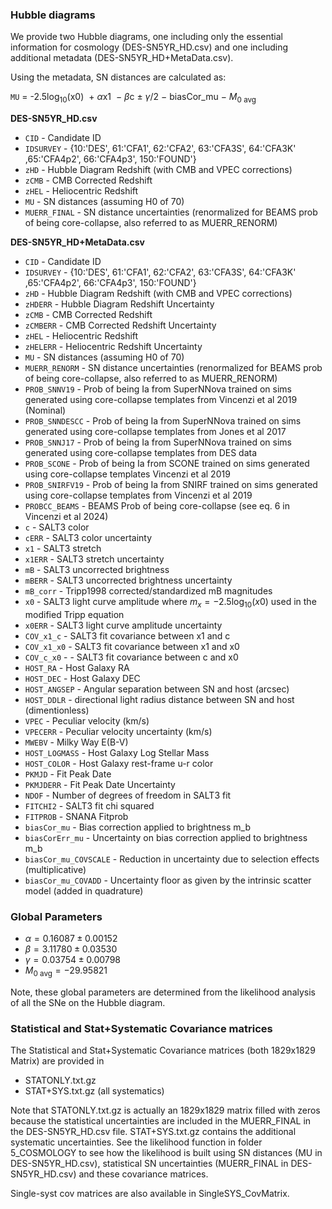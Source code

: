 ### Hubble diagrams
We provide two Hubble diagrams, one including only the essential information for cosmology (DES-SN5YR_HD.csv) and one including additional metadata (DES-SN5YR_HD+MetaData.csv). 

Using the metadata, SN distances are calculated as:

`MU` $`=`$ -2.5log$`_{10}`$(x0) $`~+~\alpha`$x1 $`~-~\beta`$c$`~\pm~\gamma/2~-~`$biasCor_mu$`~-~M_{0~\mathrm{avg}}`$

**DES-SN5YR_HD.csv**

- `CID` - Candidate ID
- `IDSURVEY` - {10:'DES', 61:'CFA1', 62:'CFA2', 63:'CFA3S', 64:'CFA3K' ,65:'CFA4p2', 66:'CFA4p3', 150:'FOUND'}
- `zHD` - Hubble Diagram Redshift (with CMB and VPEC corrections)
- `zCMB` - CMB Corrected Redshift
- `zHEL` - Heliocentric Redshift
- `MU` - SN distances (assuming H0 of 70)
- `MUERR_FINAL` - SN distance uncertainties (renormalized for BEAMS prob of being core-collapse, also referred to as MUERR_RENORM)

**DES-SN5YR_HD+MetaData.csv**

- `CID` - Candidate ID
- `IDSURVEY` - {10:'DES', 61:'CFA1', 62:'CFA2', 63:'CFA3S', 64:'CFA3K' ,65:'CFA4p2', 66:'CFA4p3', 150:'FOUND'}
- `zHD` - Hubble Diagram Redshift (with CMB and VPEC corrections)
- `zHDERR` - Hubble Diagram Redshift Uncertainty
- `zCMB` - CMB Corrected Redshift
- `zCMBERR` - CMB Corrected Redshift Uncertainty
- `zHEL` - Heliocentric Redshift
- `zHELERR` - Heliocentric Redshift Uncertainty
- `MU` - SN distances (assuming H0 of 70)
- `MUERR_RENORM` - SN distance uncertainties (renormalized for BEAMS prob of being core-collapse, also referred to as MUERR_RENORM)
- `PROB_SNNV19` - Prob of being Ia from SuperNNova trained on sims generated using core-collapse templates from Vincenzi et al 2019 (Nominal)
- `PROB_SNNDESCC` - Prob of being Ia from SuperNNova trained on sims generated using core-collapse templates from Jones et al 2017
- `PROB_SNNJ17` - Prob of being Ia from SuperNNova trained on sims generated using core-collapse templates from DES data
- `PROB_SCONE` - Prob of being Ia from SCONE trained on sims generated using core-collapse templates Vincenzi et al 2019
- `PROB_SNIRFV19` - Prob of being Ia from SNIRF trained on sims generated using core-collapse templates from Vincenzi et al 2019
- `PROBCC_BEAMS` - BEAMS Prob of being core-collapse (see eq. 6 in Vincenzi et al 2024)
- `c` - SALT3 color
- `cERR` - SALT3 color uncertainty
- `x1` - SALT3 stretch
- `x1ERR` - SALT3 stretch uncertainty
- `mB` - SALT3 uncorrected brightness
- `mBERR` - SALT3 uncorrected brightness uncertainty
- `mB_corr` - Tripp1998 corrected/standardized mB magnitudes
- `x0` - SALT3 light curve amplitude where $m_x = -2.5\mathrm{log}_{10}(x0)$ used in the modified Tripp equation
- `x0ERR` - SALT3 light curve amplitude uncertainty
- `COV_x1_c` - SALT3 fit covariance between x1 and c
- `COV_x1_x0` - SALT3 fit covariance between x1 and x0
- `COV_c_x0` - - SALT3 fit covariance between c and x0
- `HOST_RA` - Host Galaxy RA
- `HOST_DEC` - Host Galaxy DEC
- `HOST_ANGSEP` - Angular separation between SN and host (arcsec)
- `HOST_DDLR` - directional light radius distance between SN and host (dimentionless)
- `VPEC` - Peculiar velocity (km/s)
- `VPECERR` - Peculiar velocity uncertainty (km/s)
- `MWEBV` - Milky Way E(B-V)
- `HOST_LOGMASS` - Host Galaxy Log Stellar Mass
- `HOST_COLOR` - Host Galaxy rest-frame u-r color
- `PKMJD` - Fit Peak Date
- `PKMJDERR`  - Fit Peak Date Uncertainty
- `NDOF` - Number of degrees of freedom in SALT3 fit
- `FITCHI2` - SALT3 fit chi squared
- `FITPROB` - SNANA Fitprob
- `biasCor_mu` - Bias correction applied to brightness m_b
- `biasCorErr_mu`  - Uncertainty on bias correction applied to brightness m_b
- `biasCor_mu_COVSCALE` - Reduction in uncertainty due to selection effects (multiplicative)
- `biasCor_mu_COVADD`  - Uncertainty floor as given by the intrinsic scatter model (added in quadrature)

### Global Parameters ###
- $\alpha =  0.16087 \pm 0.00152$ 
- $\beta = 3.11780 \pm 0.03530$
- $\gamma = 0.03754 \pm 0.00798$
- $M_{0~\mathrm{avg}} = -29.95821$

Note, these global parameters are determined from the likelihood analysis of all the SNe on the Hubble diagram.


### Statistical and Stat+Systematic Covariance matrices
The Statistical and Stat+Systematic Covariance matrices (both 1829x1829 Matrix) are provided in
- STATONLY.txt.gz
- STAT+SYS.txt.gz (all systematics)

Note that STATONLY.txt.gz is actually an 1829x1829 matrix filled with zeros because the statistical uncertainties are included in the MUERR_FINAL in the DES-SN5YR_HD.csv file. STAT+SYS.txt.gz contains the additional systematic uncertainties.
See the likelihood function in folder 5_COSMOLOGY to see how the likelihood is built using SN distances (MU in DES-SN5YR_HD.csv), statistical SN uncertainties (MUERR_FINAL in DES-SN5YR_HD.csv) and these covariance matrices.

Single-syst cov matrices are also available in SingleSYS_CovMatrix.



